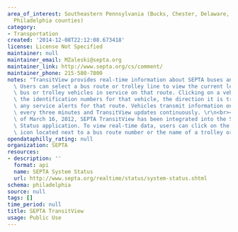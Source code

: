 ```yaml
---
area_of_interest: Southeastern Pennsylvania (Bucks, Chester, Delaware, Montgomery,
  Philadelphia counties)
category:
- Transportation
created: '2014-12-08T22:12:08.673418'
license: License Not Specified
maintainer: null
maintainer_email: MZaleski@septa.org
maintainer_link: http://www.septa.org/cs/comment/
maintainer_phone: 215-580-7800
notes: "TransitView provides real-time information about SEPTA buses and trolleys.\
  \ Users can select a bus route or trolley line to view the current location of the\
  \ bus or trolley vehicles in service on that route. Clicking on a vehicle displays\
  \ the identification numbers for that vehicle, the direction it is traveling, and\
  \ any service alerts for that route. Vehicles transmit information on their locations\
  \ every three minutes and TransitView updates continuously. \r\n<br></br>\r\nAs\
  \ of March 16, 2012, SEPTA TransitView has been integrated into the SEPTA System\
  \ Status application. To view real-time data, users can click on the TransitView\
  \ icon located next to a bus route number or the name of a trolley or train line."
opendataphilly_rating: null
organization: SEPTA
resources:
- description: ''
  format: api
  name: SEPTA System Status
  url: http://www.septa.org/realtime/status/system-status.shtml
schema: philadelphia
source: null
tags: []
time_period: null
title: SEPTA TransitView
usage: Public Use
---
```


